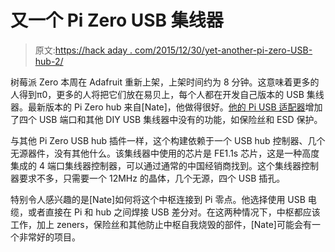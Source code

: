 # 又一个 Pi Zero USB 集线器

> 原文:[https://hack aday . com/2015/12/30/yet-another-pi-zero-USB-hub-2/](https://hackaday.com/2015/12/30/yet-another-pi-zero-usb-hub-2/)

树莓派 Zero 本周在 Adafruit 重新上架，上架时间约为 8 分钟。这意味着更多的人得到π0，更多的人将把它们放在易贝上，每个人都在开发自己版本的 USB 集线器。最新版本的 Pi Zero hub 来自[Nate]，他做得很好。[他的 Pi USB 适配器](https://hackaday.io/project/8984-one-more-raspberry-pi-zero-usb-hub)增加了四个 USB 端口和其他 DIY USB 集线器中没有的功能，如保险丝和 ESD 保护。

与其他 Pi Zero USB hub 插件一样，这个构建依赖于一个 USB hub 控制器、几个无源器件，没有其他什么。该集线器中使用的芯片是 FE1.1s 芯片，这是一种高度集成的 4 端口集线器控制器，可以通过通常的中国经销商找到。这个集线器控制器要求不多，只需要一个 12MHz 的晶体，几个无源，四个 USB 插孔。

特别令人感兴趣的是[Nate]如何将这个中枢连接到 Pi 零点。他选择使用 USB 电缆，或者直接在 Pi 和 hub 之间焊接 USB 差分对。在这两种情况下，中枢都应该工作，加上 zeners，保险丝和其他防止中枢自我烧毁的部件，[Nate]可能会有一个非常好的项目。